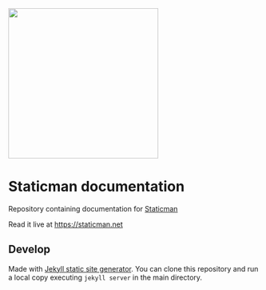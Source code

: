 <img src="https://raw.githubusercontent.com/eduardoboucas/staticman/master/logo.png" width="300">

# Staticman documentation

Repository containing documentation for [Staticman](https://github.com/eduardoboucas/staticman)

Read it live at <https://staticman.net>

## Develop

Made with [Jekyll static site generator](https://jekyllrb.com/). You can clone this repository and run a local copy executing `jekyll server` in the main directory.
